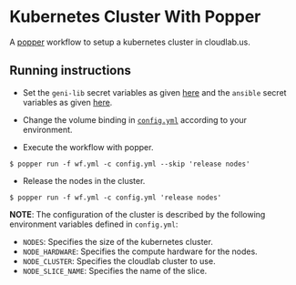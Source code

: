 # Kubernetes Cluster With Popper

A [popper](https://github.com/systemslab/popper) workflow to setup a kubernetes cluster in cloudlab.us.

## Running instructions

* Set the `geni-lib` secret variables as given [here](https://github.com/popperized/library/tree/master/geni#secrets) and the `ansible` secret
variables as given [here](https://github.com/popperized/library/tree/master/ansible#secrets).

* Change the volume binding in [`config.yml`](https://github.com/JayjeetAtGithub/kubernetes-cluster-popper/blob/master/config.yml#L4) according to your environment.

* Execute the workflow with popper.
```
$ popper run -f wf.yml -c config.yml --skip 'release nodes'
```

* Release the nodes in the cluster.
```
$ popper run -f wf.yml -c config.yml 'release nodes'
```

**NOTE**: The configuration of the cluster is described by
the following environment variables defined in `config.yml`:
* `NODES`: Specifies the size of the kubernetes cluster.
* `NODE_HARDWARE`: Specifies the compute hardware for the nodes.
* `NODE_CLUSTER`: Specifies the cloudlab cluster to use.
* `NODE_SLICE_NAME`: Specifies the name of the slice.
